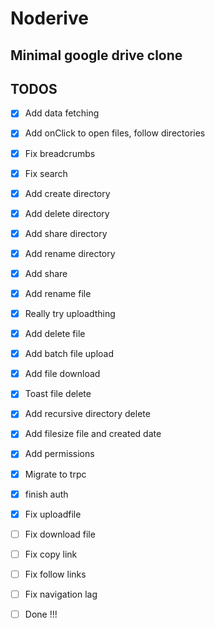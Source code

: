 # Noderive
Minimal google drive clone
---

## TODOS
- [x] Add data fetching
- [x] Add onClick to open files, follow directories
- [x] Fix breadcrumbs
- [x] Fix search
- [x] Add create directory
- [x] Add delete directory
- [x] Add share directory
- [x] Add rename directory
- [x] Add share
- [x] Add rename file
- [x] Really try uploadthing
- [x] Add delete file
- [x] Add batch file upload
- [x] Add file download
- [x] Toast file delete
- [x] Add recursive directory delete
- [x] Add filesize file and created date
- [x] Add permissions
- [x] Migrate to trpc
- [x] finish auth
- [x] Fix uploadfile
- [ ] Fix download file
- [ ] Fix copy link
- [ ] Fix follow links
- [ ] Fix navigation lag
- [ ] Done !!!

